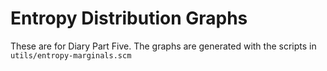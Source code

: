 Entropy Distribution Graphs
===========================

These are for Diary Part Five. The graphs are generated with the
scripts in `utils/entropy-marginals.scm`
